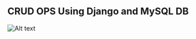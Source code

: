 
## CRUD OPS Using Django and MySQL DB

<img src="https://cdn.pixabay.com/photo/2015/04/23/22/00/tree-736885__480.jpg" alt="Alt text" title="Optional title">







